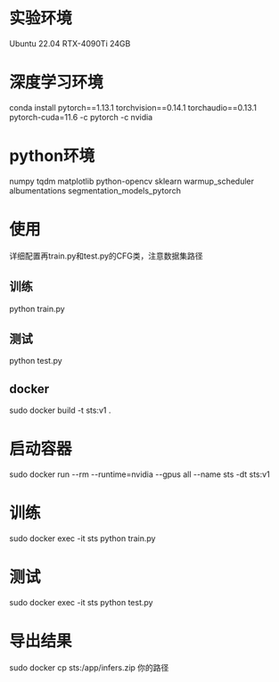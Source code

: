 # 实验环境
Ubuntu 22.04 RTX-4090Ti 24GB
# 深度学习环境
conda install pytorch==1.13.1 torchvision==0.14.1 torchaudio==0.13.1 pytorch-cuda=11.6 -c pytorch -c nvidia
# python环境
numpy
tqdm
matplotlib
python-opencv
sklearn
warmup_scheduler
albumentations
segmentation_models_pytorch

# 使用
详细配置再train.py和test.py的CFG类，注意数据集路径
## 训练
python train.py

## 测试
python test.py

## docker
sudo docker build -t sts:v1 .

# 启动容器
sudo docker run --rm --runtime=nvidia --gpus all --name sts -dt sts:v1

# 训练
sudo docker exec -it sts python train.py

# 测试
sudo docker exec -it sts python test.py

# 导出结果
sudo docker cp sts:/app/infers.zip 你的路径
